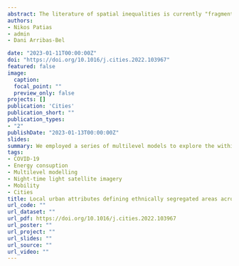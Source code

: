 ```yaml
---
abstract: The literature of spatial inequalities is currently "fragmented" across ethnic segregation and built environment domains. Inequalities in these dimensions are often considered in isolation one from another. For example, ethnic segregated areas are often more disadvantaged in terms of unemployment, housing conditions and access to services. By using a combination of the most recent Census and a series of openly available datasets related to ambient urban environment characteristics at the Lower Super Output Area (LSOA) for the 12 biggest cities in England, we employed a series of multilevel models to explore the within and between city variations in the relationship across ethnic segregation, and key socioeconomic and built environment features of neighbourhoods. The results showed that ethnic minority segregated areas are associated with distinct and remarkably systematic patterns of socioeconomic characteristics, but do not lack access to good quality schools and public transport compared to the predominant white population communities. Ethnically segregated communities seem to consistently experience higher unemployment, long-term illness, higher average household size, and high exposure to pollution compared to white population groups across English cities. These relationships are remarkably similar across ethnic groups evidencing the extent of systematic persistent disadvantage experienced by minority communities relative to white populations. Moreover, the strength of these relationships varies widely across cities, although the overall systematic pattern prevails.
authors:
- Nikos Patias
- admin
- Dani Arribas-Bel

date: "2023-01-11T00:00:00Z"
doi: "https://doi.org/10.1016/j.cities.2022.103967"
featured: false
image:
  caption: 
  focal_point: ""
  preview_only: false
projects: []
publication: 'Cities'
publication_short: ""
publication_types:
- "2"
publishDate: "2023-01-13T00:00:00Z"
slides: 
summary: We employed a series of multilevel models to explore the within and between city variations in the relationship across ethnic segregation, and key socioeconomic and built environment features of neighbourhoods.
tags:
- COVID-19
- Energy consuption
- Multilevel modelling
- Night-time light satellite imagery
- Mobility
- Cities
title: Local urban attributes defining ethnically segregated areas across English cities. A multilevel approach
url_code: ""
url_dataset: ""
url_pdf: https://doi.org/10.1016/j.cities.2022.103967
url_poster: ""
url_project: ""
url_slides: ""
url_source: ""
url_video: ""
---
```


